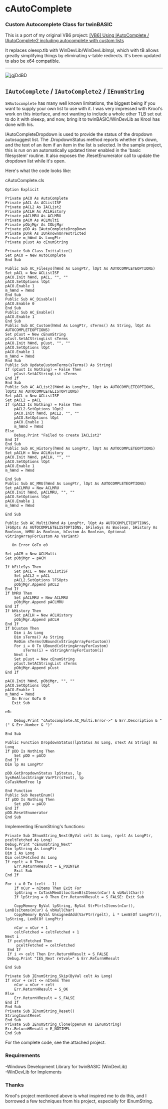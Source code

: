 # cAutoComplete
### Custom Autocomplete Class for twinBASIC

This is a port of my original VB6 project: [[VB6] Using IAutoComplete / IAutoComplete2 including autocomplete with custom lists ](https://www.vbforums.com/showthread.php?836015-VB6-Using-IAutoComplete-IAutoComplete2-including-autocomplete-with-custom-lists)

It replaces oleexp.tlb with WinDevLib/WinDevLibImpl, which with tB allows greatly simplifying things by eliminating v-table redirects. It's been updated to also be x64 compatible.

----

![jgjDdBD](https://github.com/user-attachments/assets/894a28ba-c1e6-4165-bb4e-fbe498aadfb0)

## `IAutoComplete` / `IAutoComplete2` / `IEnumString`

`SHAutocomplete` has many well known limitations, the biggest being if you want to supply your own list to use with it. I was very impressed with Krool's work on this interface, and not wanting to include a whole other TLB set out to do it with oleexp, and now, bring it to twinBASIC/WinDevLib as Krool has done with his.

IAutoCompleteDropdown is used to provide the status of the dropdown autosuggest list. The .DropdownStatus method reports whether it's down, and the text of an item if an item in the list is selected. In the sample project, this is run on an automatically updated timer enabled in the 'basic filesystem' routine. It also exposes the .ResetEnumerator call to update the dropdown list while it's open.

Here's what the code looks like:


cAutoComplete.cls

```vba
Option Explicit

Private pACO As AutoComplete
Private pACL As ACListISF
Private pACL2 As IACList2
Private pACLH As ACLHistory
Private pACLMRU As ACLMRU
Private pACM As ACLMulti
Private pObjMgr As IObjMgr
Private pDD As IAutoCompleteDropDown
Private pUnk As IUnknownUnrestricted
Private m_hWnd As LongPtr
Private pCust As cEnumString
 
Private Sub Class_Initialize()
Set pACO = New AutoComplete
End Sub

Public Sub AC_Filesys(hWnd As LongPtr, lOpt As AUTOCOMPLETEOPTIONS)
Set pACL = New ACListISF
pACO.Init hWnd, pACL, "", ""
pACO.SetOptions lOpt
pACO.Enable 1
m_hWnd = hWnd
End Sub
Public Sub AC_Disable()
pACO.Enable 0
End Sub
Public Sub AC_Enable()
pACO.Enable 1
End Sub
Public Sub AC_Custom(hWnd As LongPtr, sTerms() As String, lOpt As AUTOCOMPLETEOPTIONS)
Set pCust = New cEnumString
pCust.SetACStringList sTerms
pACO.Init hWnd, pCust, "", ""
pACO.SetOptions lOpt
pACO.Enable 1
m_hWnd = hWnd
End Sub
Public Sub UpdateCustomTerms(sTerms() As String)
If (pCust Is Nothing) = False Then
    pCust.SetACStringList sTerms
End If
End Sub
Public Sub AC_ACList2(hWnd As LongPtr, lOpt As AUTOCOMPLETEOPTIONS, lOpt2 As AUTOCOMPLETELISTOPTIONS)
Set pACL = New ACListISF
Set pACL2 = pACL
If (pACL2 Is Nothing) = False Then
    pACL2.SetOptions lOpt2
    pACO.Init hWnd, pACL2, "", ""
    pACO.SetOptions lOpt
    pACO.Enable 1
    m_hWnd = hWnd
Else
    Debug.Print "Failed to create IACList2"
End If
End Sub
Public Sub AC_History(hWnd As LongPtr, lOpt As AUTOCOMPLETEOPTIONS)
Set pACLH = New ACLHistory
pACO.Init hWnd, pACLH, "", ""
pACO.SetOptions lOpt
pACO.Enable 1
m_hWnd = hWnd

End Sub
Public Sub AC_MRU(hWnd As LongPtr, lOpt As AUTOCOMPLETEOPTIONS)
Set pACLMRU = New ACLMRU
pACO.Init hWnd, pACLMRU, "", ""
pACO.SetOptions lOpt
pACO.Enable 1
m_hWnd = hWnd

End Sub

Public Sub AC_Multi(hWnd As LongPtr, lOpt As AUTOCOMPLETEOPTIONS, lFSOpts As AUTOCOMPLETELISTOPTIONS, bFileSys As Boolean, bHistory As Boolean, bMRU As Boolean, bCustom As Boolean, Optional vStringArrayForCustom As Variant)

   On Error GoTo e0

Set pACM = New ACLMulti
Set pObjMgr = pACM

If bFileSys Then
    Set pACL = New ACListISF
    Set pACL2 = pACL
    pACL2.SetOptions lFSOpts
    pObjMgr.Append pACL2
End If
If bMRU Then
    Set pACLMRU = New ACLMRU
    pObjMgr.Append pACLMRU
End If
If bHistory Then
    Set pACLH = New ACLHistory
    pObjMgr.Append pACLH
End If
If bCustom Then
    Dim i As Long
    Dim sTerms() As String
    ReDim sTerms(UBound(vStringArrayForCustom))
    For i = 0 To UBound(vStringArrayForCustom)
        sTerms(i) = vStringArrayForCustom(i)
    Next i
    Set pCust = New cEnumString
    pCust.SetACStringList sTerms
    pObjMgr.Append pCust
End If

pACO.Init hWnd, pObjMgr, "", ""
pACO.SetOptions lOpt
pACO.Enable 1
m_hWnd = hWnd
   On Error GoTo 0
   Exit Sub

e0:

    Debug.Print "cAutocomplete.AC_Multi.Error->" & Err.Description & " (" & Err.Number & ")"

End Sub

Public Function DropdownStatus(lpStatus As Long, sText As String) As Long
If pDD Is Nothing Then
    Set pDD = pACO
End If
Dim lp As LongPtr

pDD.GetDropdownStatus lpStatus, lp
SysReAllocStringW VarPtr(sText), lp
CoTaskMemFree lp

End Function
Public Sub ResetEnum()
If pDD Is Nothing Then
    Set pDD = pACO
End If
pDD.ResetEnumerator
End Sub
```

Implementing IEnumString's functions:

```vba
Private Sub IEnumString_Next(ByVal celt As Long, rgelt As LongPtr, pceltFetched As Long)
Debug.Print "cEnumString_Next"
Dim lpString As LongPtr
Dim i As Long
Dim celtFetched As Long
If rgelt = 0 Then
    Err.ReturnHResult = E_POINTER
    Exit Sub
End If

For i = 0 To (celt - 1)
    If nCur = nItems Then Exit For
    lpString = CoTaskMemAlloc(LenB(sItems(nCur) & vbNullChar))
    If lpString = 0 Then Err.ReturnHResult = S_FALSE: Exit Sub
    
    CopyMemory ByVal lpString, ByVal StrPtr(sItems(nCur)), LenB(sItems(nCur) & vbNullChar)
    CopyMemory ByVal UnsignedAdd(VarPtr(rgelt), i * LenB(Of LongPtr)), lpString, LenB(Of LongPtr)
    
    nCur = nCur + 1
    celtFetched = celtFetched + 1
Next i
 If pceltFetched Then
     pceltFetched = celtFetched
 End If
 If i <> celt Then Err.ReturnHResult = S_FALSE
 Debug.Print "IES_Next retval=" & Err.ReturnHResult

End Sub

Private Sub IEnumString_Skip(ByVal celt As Long)
If nCur + celt <= nItems Then
    nCur = nCur + celt
    Err.ReturnHResult = S_OK
Else
    Err.ReturnHResult = S_FALSE
End If
End Sub
Private Sub IEnumString_Reset()
StringCountReset
End Sub
Private Sub IEnumString_Clone(ppenum As IEnumString)
Err.ReturnHResult = E_NOTIMPL
End Sub
```

For the complete code, see the attached project.

### Requirements 
-Windows Development Library for twinBASIC (WinDevLib)\
-WinDevLib for Implements

### Thanks 
Krool's project mentioned above is what inspired me to do this, and I borrowed a few techniques from his project, especially for IEnumString.
